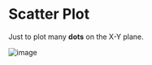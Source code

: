 # Scatter Plot

Just to plot many **dots** on the X-Y plane.

![image](https://user-images.githubusercontent.com/14041622/43849867-0065f006-9b69-11e8-9fd4-b03b1cae7b69.png)
